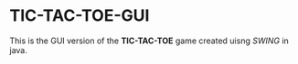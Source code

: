 # TIC-TAC-TOE-GUI
This is the GUI version of the **TIC-TAC-TOE** game created uisng *SWING* in java.
